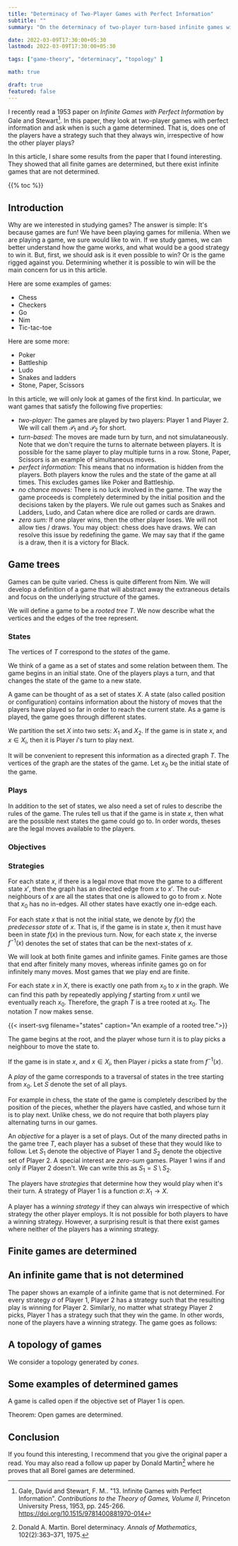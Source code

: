 ```yaml
---
title: "Determinacy of Two-Player Games with Perfect Information"
subtitle: ""
summary: "On the determinacy of two-player turn-based infinite games with perfect information"

date: 2022-03-09T17:30:00+05:30
lastmod: 2022-03-09T17:30:00+05:30

tags: ["game-theory", "determinacy", "topology" ]

math: true

draft: true
featured: false
---
```


I recently read a 1953 paper on _Infinite Games with Perfect Information_ by Gale and Stewart[^GS53]. In this paper, they look at two-player games with perfect information and ask when is such a game determined. That is, does one of the players have a strategy such that they always win, irrespective of how the other player plays?

In this article, I share some results from the paper that I found interesting. 
They showed that all finite games are determined, but there exist infinite games that are not determined.  


{{% toc %}}

## Introduction 

Why are we interested in studying games? The answer is simple: It's because games are fun! We have been playing games for millenia. When we are playing a game, we sure would like to win. If we study games, we can better understand how the game works, and what would be a good strategy to win it. But, first, we should ask is it even possible to win? Or is the game rigged against you. Determining whether it is possible to win will be the main concern for us in this article. 

Here are some examples of games:
- Chess
- Checkers
- Go
- Nim
- Tic-tac-toe

Here are some more: 
- Poker
- Battleship
- Ludo
- Snakes and ladders
- Stone, Paper, Scissors

In this article, we will only look at games of the first kind. In particular, we want games that satisfy the following five properties:

- _two-player:_ The games are played by two players: Player 1 and Player 2. We will call them $\mathcal{P}_1$ and $\mathcal{P}_2$ for short. 
- _turn-based:_ The moves are made turn by turn, and not simulataneously. Note that we don't require the turns to alternate between players. It is possible for the same player to play multiple turns in a row. Stone, Paper, Scissors is an example of simultaneous moves.
- _perfect information:_ This means that no information is hidden from the players. Both players know the rules and the state of the game at all times. This excludes games like Poker and Battleship. 
- _no chance moves:_ There is no luck involved in the game. The way the game proceeds is completely determined by the initial position and the decisions taken by the players. We rule out games such as Snakes and Ladders, Ludo, and Catan where dice are rolled or cards are drawn. 
- _zero sum:_ If one player wins, then the other player loses. We will not allow ties / draws. You may object: chess does have draws. We can resolve this issue by redefining the game. We may say that if the game is a draw, then it is a victory for Black.

## Game trees

Games can be quite varied. Chess is quite different from Nim. We will develop a definition of a game that will abstract away the extraneous details and focus on the underlying structure of the games. 

We will define a game to be a _rooted tree_ $T$. We now describe what the vertices and the edges of the tree represent.

### States

The vertices of $T$ correspond to the _states_ of the game.

We think of a game as a set of states and some relation between them. The game begins in an initial state. One of the players plays a turn, and that changes the state of the game to a new state. 

A game can be thought of as a set of states $X$. A state (also called position or configuration) contains information about the history of moves that the players have played so far in order to reach the current state.
As a game is played, the game goes through different states. 

We partition the set $X$ into two sets: $X_1$ and $X_2$. If the game is in state $x$, and  $x \in X_i$, then it is Player $i$'s turn to play next. 

It will be convenient to represent this information as a directed graph $T$. The vertices of the graph are the states of the game. 
Let $x_0$ be the initial state of the game. 

### Plays

In addition to the set of states, we also need a set of rules to describe the rules of the game. The rules tell us that if the game is in state $x$, then what are the possible next states the game could go to. In order words, theses are the legal moves available to the players. 

### Objectives


### Strategies

For each state $x$, if there is a legal move that move the game to a different state $x'$, then the graph has an directed edge from $x$ to $x'$. The out-neighbours of $x$ are all the states that one is allowed to go to from $x$. 
Note that $x_0$ has no in-edges. All other states have exactly one in-edge each.

For each state $x$ that is not the initial state, we denote by $f(x)$ the _predecessor state_ of $x$. That is, if the game is in state $x$, then it must have been in state $f(x)$ in the previous turn. Now, for each state $x$, the inverse $f^{-1}(x)$ denotes the set of states that can be the next-states of $x$. 

We will look at both finite games and infinite games. Finite games are those that end after finitely many moves, whereas infinite games go on for infinitely many moves. Most games that we play end are finite.

For each state $x$ in $X$, there is exactly one path from $x_0$ to $x$ in the graph. We can find this path by repeatedly applying $f$ starting from $x$ until we eventually reach $x_0$. Therefore, the graph $T$ is a tree rooted at $x_0$. The notation $T$ now makes sense. 


{{< insert-svg filename="states" caption="An example of a rooted tree.">}}

The game begins at the root, and the player whose turn it is to play picks a neighbour to move the state to.

If the game is in state $x$, and $x \in X_i$, then Player $i$ picks a state from $f^{-1}(x)$. 

A _play_ of the game corresponds to a traversal of states in the tree starting from $x_0$. Let $S$ denote the set of all plays. 

For example in chess, the state of the game is completely described by the position of the pieces, whether the players have castled, and whose turn it is to play next. Unlike chess, we do not require that both players play alternating turns in our games. 

An _objective_ for a player is a set of plays. Out of the many directed paths in the game tree $T$, each player has a subset of these that they would like to follow. Let $S_1$ denote the objective of Player 1 and $S_2$ denote the objective set of Player 2.
A special interest are _zero-sum_ games. Player 1 wins if and only if Player 2 doesn't. We can write this as $S_1 = S \setminus S_2$.

The players have _strategies_ that determine how they would play when it's their turn. A strategy of Player 1 is a function $\sigma \colon X_1 \to X$. 

A player has a _winning strategy_ if they can always win irrespective of which strategy the other player employs. It is not possible for both players to have a winning strategy. However, a surprising result is that there exist games where neither of the players has a winning strategy. 


## Finite games are determined

## An infinite game that is not determined

The paper shows an example of a infinite game that is not determined. For every strategy $\sigma$ of Player 1, Player 2 has a strategy such that the resulting play is winning for Player 2. Similarly, no matter what strategy Player 2 picks, Player 1 has a strategy such that they win the game. In other words, none of the players have a winning strategy. The game goes as follows:


## A topology of games

We consider a topology generated by _cones_. 

## Some examples of determined games
A game is called open if the objective set of Player 1 is open.

Theorem: Open games are determined. 

## Conclusion

If you found this interesting, I recommend that you give the original paper a read. You may also read a follow up paper by Donald Martin[^Mar75] where he proves that all Borel games are determined. 



[^GS53]: Gale, David and Stewart, F. M.. "13. Infinite Games with Perfect Information". _Contributions to the Theory of Games, Volume II_, Princeton University Press, 1953, pp. 245-266. https://doi.org/10.1515/9781400881970-014

[^Mar75]: Donald A. Martin. Borel determinacy. _Annals of Mathematics_, 102(2):363–371, 1975.
